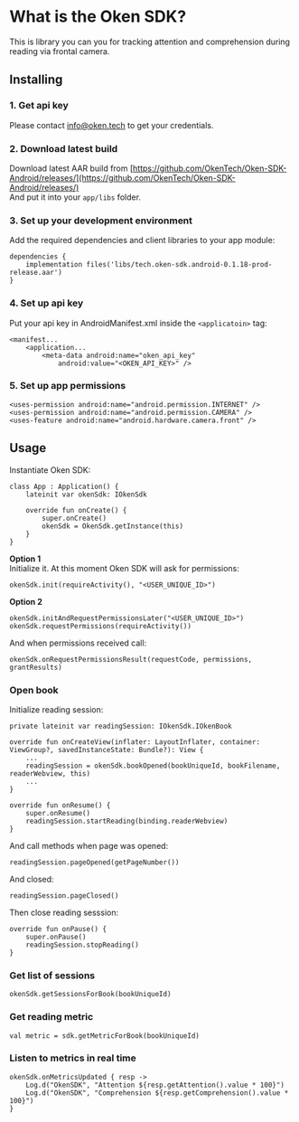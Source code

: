 
# What is the Oken SDK?

This is library you can you for tracking attention and comprehension during reading via frontal camera.

## Installing

### 1. Get api key
Please contact info@oken.tech to get your credentials.

### 2. Download latest build
Download latest AAR build from [https://github.com/OkenTech/Oken-SDK-Android/releases/](https://github.com/OkenTech/Oken-SDK-Android/releases/)  
And put it into your `app/libs` folder.


### 3. Set up your development environment
Add the required dependencies and client libraries to your app module:
```
dependencies {
    implementation files('libs/tech.oken-sdk.android-0.1.18-prod-release.aar')
}
```

### 4. Set up api key
Put your api key in AndroidManifest.xml inside the `<applicatoin>` tag:
```
<manifest...
    <application...
        <meta-data android:name="oken_api_key"
            android:value="<OKEN_API_KEY>" />
```
### 5. Set up app permissions
```
<uses-permission android:name="android.permission.INTERNET" />
<uses-permission android:name="android.permission.CAMERA" />
<uses-feature android:name="android.hardware.camera.front" />
```
## Usage
Instantiate Oken SDK:
```
class App : Application() {
    lateinit var okenSdk: IOkenSdk

    override fun onCreate() {
        super.onCreate()
        okenSdk = OkenSdk.getInstance(this)
    }
}
```
**Option 1**  
Initialize it. At this moment Oken SDK will ask for permissions:
```
okenSdk.init(requireActivity(), "<USER_UNIQUE_ID>")
```
**Option 2**  
```
okenSdk.initAndRequestPermissionsLater("<USER_UNIQUE_ID>")
okenSdk.requestPermissions(requireActivity())
```
And when permissions received call:
```
okenSdk.onRequestPermissionsResult(requestCode, permissions, grantResults)
```
### Open book
Initialize reading session:
```
private lateinit var readingSession: IOkenSdk.IOkenBook

override fun onCreateView(inflater: LayoutInflater, container: ViewGroup?, savedInstanceState: Bundle?): View {
    ...
    readingSession = okenSdk.bookOpened(bookUniqueId, bookFilename, readerWebview, this)
    ...
}

override fun onResume() {
    super.onResume()
    readingSession.startReading(binding.readerWebview)
}
```
And call methods when page was opened:
```
readingSession.pageOpened(getPageNumber())
```
And closed:
```
readingSession.pageClosed()
```
Then close reading sesssion:
```
override fun onPause() {
    super.onPause()
    readingSession.stopReading()
}
```
### Get list of sessions
```
okenSdk.getSessionsForBook(bookUniqueId)
```
### Get reading metric
```
val metric = sdk.getMetricForBook(bookUniqueId)
```
### Listen to metrics in real time
```
okenSdk.onMetricsUpdated { resp ->
    Log.d("OkenSDK", "Attention ${resp.getAttention().value * 100}")
    Log.d("OkenSDK", "Comprehension ${resp.getComprehension().value * 100}")
}
```
